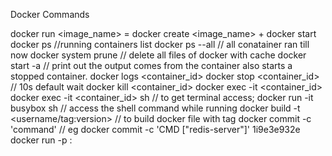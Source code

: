 Docker Commands

docker run <image_name> <overide default command> = docker create <image_name> <command>  + docker start  <container id>
docker ps 	//running containers list
docker ps --all // all conatainer ran till now
docker system prune // delete all files of docker with cache
docker start -a <container id> // print out the output comes from the container also starts a stopped container.
docker logs <container_id>
docker stop <container_id> // 10s default wait
docker kill <container_id>
docker exec -it <container_id> <command>
docker exec -it <container_id> sh // to get terminal access;
docker run -it busybox sh // access the shell command while running
docker build -t <username/tag:version> <path-of-dockerfile-directory> // to build docker  file with tag
docker commit -c 'command' <imagename> // eg docker commit -c 'CMD ["redis-server"]' 1i9e3e932e
docker run -p <incoming-request-port>:<container-port> <image-id>

